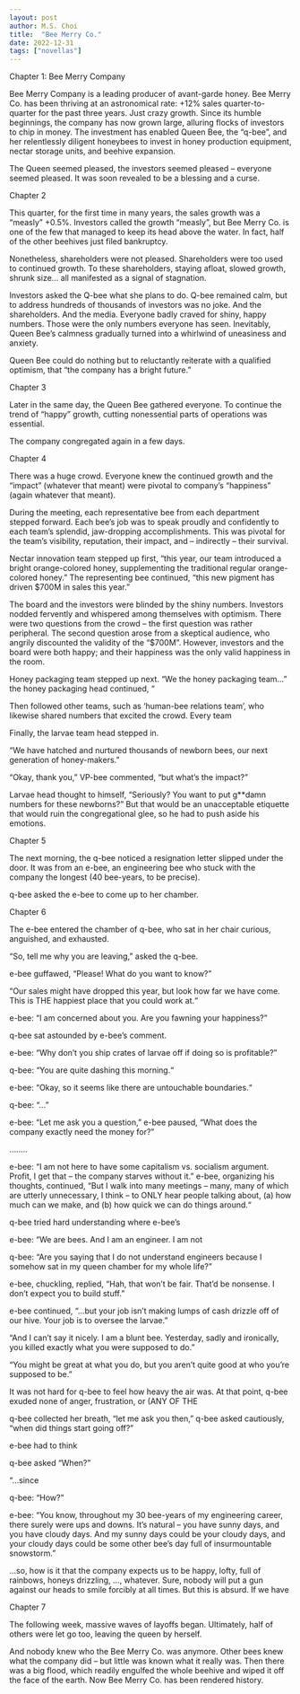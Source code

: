 ```yaml
---
layout: post
author: M.S. Choi
title:  "Bee Merry Co."
date: 2022-12-31
tags: ["novellas"]
---
```


Chapter 1: Bee Merry Company

Bee Merry Company is a leading producer of avant-garde honey.  Bee Merry Co. has been thriving at an astronomical rate: +12% sales quarter-to-quarter for the past three years.  Just crazy growth.  Since its humble beginnings, the company has now grown large, alluring flocks of investors to chip in money.  The investment has enabled Queen Bee, the “q-bee”, and her relentlessly diligent honeybees to invest in honey production equipment, nectar storage units, and beehive expansion.  

The Queen seemed pleased, the investors seemed pleased – everyone seemed pleased.  It was soon revealed to be a blessing and a curse.  

Chapter 2 

This quarter, for the first time in many years, the sales growth was a “measly” +0.5%.  Investors called the growth “measly”, but Bee Merry Co. is one of the few that managed to keep its head above the water.  In fact, half of the other beehives just filed bankruptcy.

Nonetheless, shareholders were not pleased.  Shareholders were too used to continued growth.  To these shareholders, staying afloat, slowed growth, shrunk size… all manifested as a signal of stagnation.  

Investors asked the Q-bee what she plans to do.  Q-bee remained calm, but to address hundreds of thousands of investors was no joke.  And the shareholders.  And the media.  Everyone badly craved for shiny, happy numbers.  Those were the only numbers everyone has seen.  Inevitably, Queen Bee’s calmness gradually turned into a whirlwind of uneasiness and anxiety.    

Queen Bee could do nothing but to reluctantly reiterate with a qualified optimism, that “the company has a bright future.” 

Chapter 3

Later in the same day, the Queen Bee gathered everyone.  To continue the trend of “happy” growth, cutting nonessential parts of operations was essential.  

The company congregated again in a few days.

Chapter 4

There was a huge crowd.  Everyone knew the continued growth and the “impact” (whatever that meant) were pivotal to company’s “happiness” (again whatever that meant).

During the meeting, each representative bee from each department stepped forward.  Each bee’s job was to speak proudly and confidently to each team’s splendid, jaw-dropping accomplishments.  This was pivotal for the team’s visibility, reputation, their impact, and – indirectly – their survival.  

Nectar innovation team stepped up first, “this year, our team introduced a bright orange-colored honey, supplementing the traditional regular orange-colored honey.” The representing bee continued, “this new pigment has driven $700M in sales this year.”

The board and the investors were blinded by the shiny numbers.  Investors nodded fervently and whispered among themselves with optimism.  There were two questions from the crowd – the first question was rather peripheral.  The second question arose from a skeptical audience, who angrily discounted the validity of the “$700M”.  However, investors and the board were both happy; and their happiness was the only valid happiness in the room.

Honey packaging team stepped up next.  “We the honey packaging team…” the honey packaging head continued, “ 

Then followed other teams, such as ‘human-bee relations team’, who likewise shared numbers that excited the crowd.  Every team 

Finally, the larvae team head stepped in.

“We have hatched and nurtured thousands of newborn bees, our next generation of honey-makers.”

“Okay, thank you,” VP-bee commented, “but what’s the impact?”

Larvae head thought to himself, “Seriously? You want to put g**damn numbers for these newborns?”  But that would be an unacceptable etiquette that would ruin the congregational glee, so he had to push aside his emotions.

 

Chapter 5

The next morning, the q-bee noticed a resignation letter slipped under the door.  It was from an e-bee, an engineering bee who stuck with the company the longest (40 bee-years, to be precise). 

q-bee asked the e-bee to come up to her chamber.

Chapter 6

The e-bee entered the chamber of q-bee, who sat in her chair curious, anguished, and exhausted.

“So, tell me why you are leaving,” asked the q-bee.

e-bee guffawed, “Please! What do you want to know?” 

“Our sales might have dropped this year, but look how far we have come.  This is THE happiest place that you could work at.“

e-bee: “I am concerned about you.  Are you fawning your happiness?”

q-bee sat astounded by e-bee’s comment.  

e-bee: “Why don’t you ship crates of larvae off if doing so is profitable?”

q-bee: “You are quite dashing this morning.“

e-bee: “Okay, so it seems like there are untouchable boundaries.“

q-bee: “…”

e-bee: “Let me ask you a question,” e-bee paused, “What does the company exactly need the money for?” 

……..

e-bee: “I am not here to have some capitalism vs. socialism argument.  Profit, I get that – the company starves without it.” e-bee, organizing his thoughts, continued, “But I walk into many meetings – many, many of which are utterly unnecessary, I think – to ONLY hear people talking about, (a) how much can we make, and (b) how quick we can do things around.“

q-bee tried hard understanding where e-bee’s 

e-bee: “We are bees.  And I am an engineer.  I am not 

q-bee: “Are you saying that I do not understand engineers because I somehow sat in my queen chamber for my whole life?”

e-bee, chuckling, replied, “Hah, that won’t be fair.  That’d be nonsense.  I don’t expect you to build stuff.”

e-bee continued, “…but your job isn’t making lumps of cash drizzle off of our hive.  Your job is to oversee the larvae.” 

“And I can’t say it nicely.  I am a blunt bee.  Yesterday, sadly and ironically, you killed exactly what you were supposed to do.” 

“You might be great at what you do, but you aren’t quite good at who you’re supposed to be.”

It was not hard for q-bee to feel how heavy the air was.  At that point, q-bee exuded none of anger, frustration, or (ANY OF THE 

q-bee collected her breath, “let me ask you then,” q-bee asked cautiously, “when did things start going off?”

e-bee had to think

q-bee asked “When?”

“…since 

q-bee: “How?”

e-bee: “You know, throughout my 30 bee-years of my engineering career, there surely were ups and downs.  It’s natural – you have sunny days, and you have cloudy days.  And my sunny days could be your cloudy days, and your cloudy days could be some other bee’s day full of insurmountable snowstorm.” 

…so, how is it that the company expects us to be happy, lofty, full of rainbows, honeys drizzling, …, whatever.  Sure, nobody will put a gun against our heads to smile forcibly at all times.  But this is absurd.  If we have 

Chapter 7

The following week, massive waves of layoffs began.  Ultimately, half of others were let go too, leaving the queen by herself.  

And nobody knew who the Bee Merry Co. was anymore.  Other bees knew what the company did – but little was known what it really was.  Then there was a big flood, which readily engulfed the whole beehive and wiped it off the face of the earth. Now Bee Merry Co. has been rendered history.
